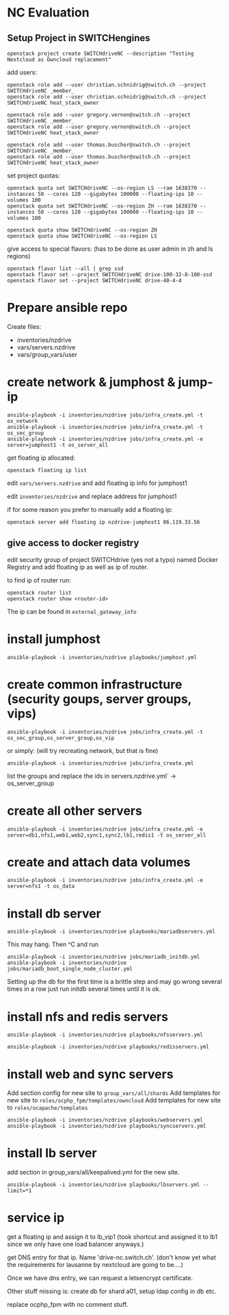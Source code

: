 # NC Evaluation

## Setup Project in SWITCHengines

    openstack project create SWITCHdriveNC --description "Testing Nextcloud as Owncloud replacement"
    
add users:

    openstack role add --user christian.schnidrig@switch.ch --project SWITCHdriveNC _member_
    openstack role add --user christian.schnidrig@switch.ch --project SWITCHdriveNC heat_stack_owner
    
    openstack role add --user gregory.vernon@switch.ch --project SWITCHdriveNC _member_
    openstack role add --user gregory.vernon@switch.ch --project SWITCHdriveNC heat_stack_owner

    openstack role add --user thomas.buschor@switch.ch --project SWITCHdriveNC _member_
    openstack role add --user thomas.buschor@switch.ch --project SWITCHdriveNC heat_stack_owner

set project quotas:

    openstack quota set SWITCHdriveNC --os-region LS --ram 1638370 --instances 50 --cores 120 --gigabytes 100000 --floating-ips 10 --volumes 100
    openstack quota set SWITCHdriveNC --os-region ZH --ram 1638370 --instances 50 --cores 120 --gigabytes 100000 --floating-ips 10 --volumes 100
    
    openstack quota show SWITCHdriveNC --os-region ZH
    openstack quota show SWITCHdriveNC --os-region LS

give access to special flavors: (has to be done as user admin in zh and ls regions)

    openstack flavor list --all | grep ssd
    openstack flavor set --project SWITCHdriveNC drive-100-32-8-100-ssd
    openstack flavor set --project SWITCHdriveNC drive-40-4-4


# Prepare ansible repo

Create files:
- inventories/nzdrive
- vars/servers.nzdrive
- vars/group_vars/user

# create network & jumphost & jump-ip

    ansible-playbook -i inventories/nzdrive jobs/infra_create.yml -t os_network
    ansible-playbook -i inventories/nzdrive jobs/infra_create.yml -t os_sec_group
    ansible-playbook -i inventories/nzdrive jobs/infra_create.yml -e server=jumphost1 -t os_server_all
    
get floating ip allocated:

    openstack floating ip list
    
edit `vars/servers.nzdrive` and add floating ip info for jumphost1

edit `inventories/nzdrive` and replace address for jumphost1


if for some reason you prefer to manually add a floating ip:

    openstack server add floating ip nzdrive-jumphost1 86.119.33.56
    
## give access to docker registry

edit security group of project SWITCHdrive (yes not a typo) named Docker Registry and add floating ip as well as ip of router.

to find ip of router run:

    openstack router list
    openstack router show <router-id>
    
The ip can be found in `external_gateway_info`
    
# install jumphost

    ansible-playbook -i inventories/nzdrive playbooks/jumphost.yml

# create common infrastructure (security goups, server groups, vips)

    ansible-playbook -i inventories/nzdrive jobs/infra_create.yml -t os_sec_group,os_server_group,os_vip

or simply: (will try recreating network, but that is fine)

    ansible-playbook -i inventories/nzdrive jobs/infra_create.yml
    
list the groups and replace the ids in servers.nzdrive.yml` -> os_server_group

# create all other servers

    ansible-playbook -i inventories/nzdrive jobs/infra_create.yml -e server=db1,nfs1,web1,web2,sync1,sync2,lb1,redis1 -t os_server_all

# create and attach data volumes

    ansible-playbook -i inventories/nzdrive jobs/infra_create.yml -e server=nfs1 -t os_data

# install db server

    ansible-playbook -i inventories/nzdrive playbooks/mariadbservers.yml

This may hang. Then ^C and run 

    ansible-playbook -i inventories/nzdrive jobs/mariadb_initdb.yml
    ansible-playbook -i inventories/nzdrive jobs/mariadb_boot_single_node_cluster.yml
    
Setting up the db for the first time is a brittle step and may go wrong several times in a row just run initdb several times until it is ok.


# install nfs and redis servers

    ansible-playbook -i inventories/nzdrive playbooks/nfsservers.yml

    ansible-playbook -i inventories/nzdrive playbooks/redisservers.yml

# install web and sync servers

Add section config for new site to `group_vars/all/shards`
Add templates for new site to `roles/ocphp_fpm/templates/owncloud`
Add templates for new site to `roles/ocapache/templates`

    ansible-playbook -i inventories/nzdrive playbooks/webservers.yml
    ansible-playbook -i inventories/nzdrive playbooks/syncservers.yml

# install lb server

add section in group_vars/all/keepalived.yml for the new site.

    ansible-playbook -i inventories/nzdrive playbooks/lbservers.yml --limit=*1

# service ip

get a floating ip and assign it to lb_vip1 (took shortcut and assigned it to lb1 since we only have one load balancer anyways.)

get DNS entry for that ip. Name 'drive-nc.switch.ch'. (don't know yet what the requirements for lausanne by nextcloud are going to be....)

Once we have dns entry, we can request a letsencrypt certificate. 

Other stuff missing is: create db for shard a01, setup ldap config in db etc.

replace ocphp_fpm with no comment stuff.
